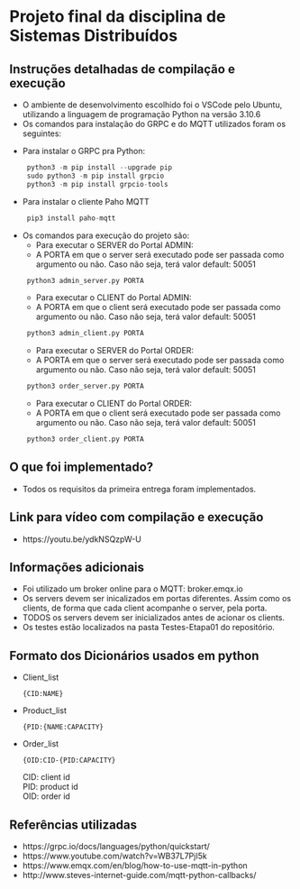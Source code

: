 # Projeto final da disciplina de Sistemas Distribuídos

## Instruções detalhadas de compilação e execução

<ul>
<li> O ambiente de desenvolvimento escolhido foi o VSCode pelo Ubuntu, utilizando a linguagem de programação Python na versão 3.10.6 </li> 
<li> Os comandos para instalação do GRPC e do MQTT utilizados foram os seguintes:
 
  <p><li> Para instalar o GRPC pra Python:</p>
  
 ```python 
  python3 -m pip install --upgrade pip
  sudo python3 -m pip install grpcio
  python3 -m pip install grpcio-tools
 ```
  
<li>Para instalar o cliente Paho MQTT
  
 ```python 
  pip3 install paho-mqtt
 ```
  
<li> Os comandos para execução do projeto são: 

  <ul>
    <li>Para executar o SERVER do Portal ADMIN:
    <li> A PORTA em que o server será executado pode ser passada como argumento ou não. Caso não seja, terá valor default: 50051
  </ul>
  
 ```python
  python3 admin_server.py PORTA
 ``` 
  
  <ul>
    <li>Para executar o CLIENT do Portal ADMIN:
    <li> A PORTA em que o client será executado pode ser passada como argumento ou não. Caso não seja, terá valor default: 50051
  </ul>
  
 ```python
  python3 admin_client.py PORTA
 ``` 
  
  <ul>
    <li>Para executar o SERVER do Portal ORDER:
    <li> A PORTA em que o server será executado pode ser passada como argumento ou não. Caso não seja, terá valor default: 50051
  </ul>
  
 ```python
  python3 order_server.py PORTA
 ``` 
  
  <ul>
    <li>Para executar o CLIENT do Portal ORDER:
    <li> A PORTA em que o client será executado pode ser passada como argumento ou não. Caso não seja, terá valor default: 50051
  </ul>
  
 ```python
  python3 order_client.py PORTA
 ``` 

</ul>

## O que foi implementado?

<ul>
  <li> Todos os requisitos da primeira entrega foram implementados.  
</ul>

## Link para vídeo com compilação e execução

<ul>
 <li> https://youtu.be/ydkNSQzpW-U
</ul>

## Informações adicionais

<ul>

  <li> Foi utilizado um broker online para o MQTT: broker.emqx.io
  <li> Os servers devem ser inicalizados em portas diferentes. Assim como os clients, de forma que cada client acompanhe o server, pela porta.
  <li> TODOS os servers devem ser inicializados antes de acionar os clients.
  <li> Os testes estão localizados na pasta Testes-Etapa01 do repositório.
  
</ul>

## Formato dos Dicionários usados em python
<ul>

  <li> Client_list
  
  ```
  {CID:NAME}
  ```
  
  <li> Product_list
  
  ```
  {PID:{NAME:CAPACITY}
  ```
  
  <li> Order_list
  
  ```
  {OID:CID-{PID:CAPACITY}
  ```
  
  CID: client id </br>
  PID: product id </br>
  OID: order id
</ul>

 
## Referências utilizadas

<ul>
  
<li> https://grpc.io/docs/languages/python/quickstart/
<li> https://www.youtube.com/watch?v=WB37L7PjI5k
<li> https://www.emqx.com/en/blog/how-to-use-mqtt-in-python
<li> http://www.steves-internet-guide.com/mqtt-python-callbacks/
  
  
</ul>

